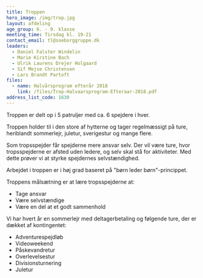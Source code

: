 ```yaml
---
title: Troppen
hero_image: /img/trop.jpg
layout: afdeling
age_group: 6. - 9. klasse 
meeting_time: Tirsdag kl. 19-21
contact_email: tl@soeborggruppe.dk
leaders:
  - Daniel Falster Windelin
  - Marie Kirstine Bach
  - Ulrik Laurens Drejer Holgaard
  - Sif Mejse Christensen
  - Lars Brandt Partoft
files:
  - name: Halvårsprogram efterår 2018
    link: /files/Trop-Halvaarsprogram-Efteraar-2018.pdf
address_list_code: 1630
---
```

Troppen er delt op i 5 patruljer med ca. 6 spejdere i hver.

Troppen holder til i den store af hytterne og tager regelmæssigt på ture, heriblandt sommerlejr, juletur, sverigestur og mange flere.

Som tropsspejder får spejderne mere ansvar selv. Der vil være ture, hvor tropsspejderne er afsted uden ledere, og selv skal stå for aktiviteter. Med dette prøver vi at styrke spejdernes selvstændighed.

Arbejdet i troppen er i høj grad baseret på "børn leder børn"-princippet.

Troppens målsætning er at lære tropsspejderne at: 

- Tage ansvar 
- Være selvstændige 
- Være en del at et godt sammenhold

Vi har hvert år en sommerlejr med deltagerbetaling og følgende ture, der er dækket af kontingentet:

- Adventurespejdløb
- Videoweekend
- Påskevandretur
- Overlevelsestur
- Divisionsturnering
- Juletur
